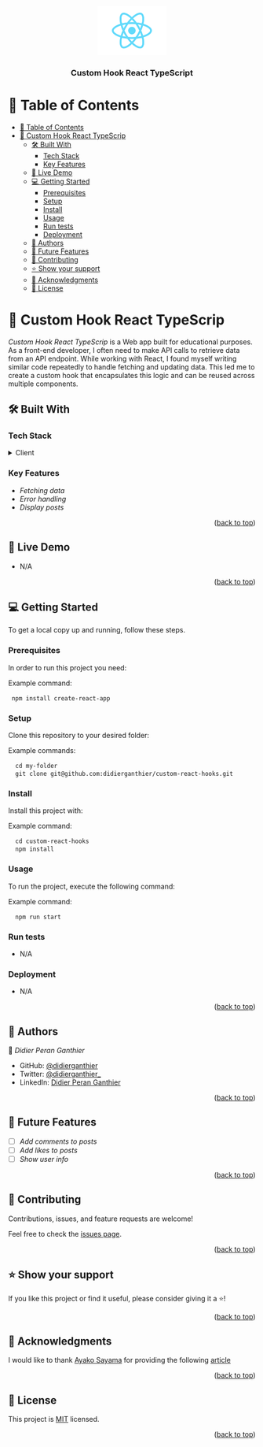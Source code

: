 <a name="readme-top"></a>

<div align="center">
  <img src="./src/logo.svg" alt="logo" width="140"  height="auto" />
  <br/>

  <h3><b>Custom Hook React TypeScript</b></h3>

</div>

# 📗 Table of Contents

- [📗 Table of Contents](#-table-of-contents)
- [📖 Custom Hook React TypeScrip ](#-custom-hook-react-typescrip-)
  - [🛠 Built With ](#-built-with-)
    - [Tech Stack ](#tech-stack-)
    - [Key Features ](#key-features-)
  - [🚀 Live Demo ](#-live-demo-)
  - [💻 Getting Started ](#-getting-started-)
    - [Prerequisites](#prerequisites)
    - [Setup](#setup)
    - [Install](#install)
    - [Usage](#usage)
    - [Run tests](#run-tests)
    - [Deployment](#deployment)
  - [👥 Authors ](#-authors-)
  - [🔭 Future Features ](#-future-features-)
  - [🤝 Contributing ](#-contributing-)
  - [⭐️ Show your support ](#️-show-your-support-)
  - [🙏 Acknowledgments ](#-acknowledgments-)
  - [📝 License ](#-license-)


# 📖 Custom Hook React TypeScrip <a name="about-project"></a>

*Custom Hook React TypeScrip* is a Web app built for educational purposes. As a front-end developer, I often need to make API calls to retrieve data from an API endpoint. While working with React, I found myself writing similar code repeatedly to handle fetching and updating data. This led me to create a custom hook that encapsulates this logic and can be reused across multiple components.

## 🛠 Built With <a name="built-with"></a>

### Tech Stack <a name="tech-stack"></a>

<details>
  <summary>Client</summary>
  <ul>
    <li><a href="https://reactjs.org/">React.js</a></li>
  </ul>
</details>

### Key Features <a name="key-features"></a>

- *Fetching data*
- *Error handling*
- *Display posts*

<p align="right">(<a href="#readme-top">back to top</a>)</p>

## 🚀 Live Demo <a name="live-demo"></a>

- N/A

<p align="right">(<a href="#readme-top">back to top</a>)</p>

## 💻 Getting Started <a name="getting-started"></a>

To get a local copy up and running, follow these steps.

### Prerequisites

In order to run this project you need:


Example command:

```
 npm install create-react-app
```


### Setup

Clone this repository to your desired folder:


Example commands:

```
  cd my-folder
  git clone git@github.com:didierganthier/custom-react-hooks.git
```

### Install

Install this project with:


Example command:

```
  cd custom-react-hooks
  npm install
```

### Usage

To run the project, execute the following command:


Example command:

```
  npm run start
```

### Run tests

- N/A

### Deployment

- N/A

<p align="right">(<a href="#readme-top">back to top</a>)</p>

## 👥 Authors <a name="authors"></a>

👤 *Didier Peran Ganthier*

- GitHub: [@didierganthier](https://github.com/didierganthier)
- Twitter: [@didierganthier_](https://twitter.com/didierganthier_)
- LinkedIn: [Didier Peran Ganthier](https://linkedin.com/in/didierganthier)

<p align="right">(<a href="#readme-top">back to top</a>)</p>

## 🔭 Future Features <a name="future-features"></a>

- [ ] *Add comments to posts*
- [ ] *Add likes to posts*
- [ ] *Show user info*

<p align="right">(<a href="#readme-top">back to top</a>)</p>

## 🤝 Contributing <a name="contributing"></a>

Contributions, issues, and feature requests are welcome!

Feel free to check the [issues page](../../issues/).

<p align="right">(<a href="#readme-top">back to top</a>)</p>


## ⭐️ Show your support <a name="support"></a>

If you like this project or find it useful, please consider giving it a ⭐️!

<p align="right">(<a href="#readme-top">back to top</a>)</p>

## 🙏 Acknowledgments <a name="acknowledgements"></a>

I would like to thank [Ayako Sayama](https://medium.com/@ayakosayama) for providing the following [article](https://blog.bitsrc.io/building-a-custom-react-hook-for-data-fetching-a-beginner-to-intermediate-guide-9bc24a5991c4)

<p align="right">(<a href="#readme-top">back to top</a>)</p>

## 📝 License <a name="license"></a>

This project is [MIT](./LICENSE) licensed.

<p align="right">(<a href="#readme-top">back to top</a>)</p>

